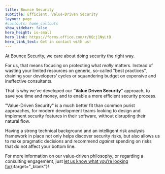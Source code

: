 ```yaml
---
title: Bounce Security
subtitle: Efficient, Value-Driven Security
layout: page
#callouts: home_callouts
show_sidebar: false
hero_height: is-small
hero_link: https://forms.office.com/r/UQcj1NyLtB
hero_link_text: Get in contact with us!
---
```


At Bounce Security, we care about doing security the right way.

For us, that means focusing on protecting what _really_ matters. Instead of wasting your limited resources on generic, so-called "best practices", draining your developers’ cycles or squandering budget on expensive and ineffective consultants.

That is why we’ve developed our "**Value Driven Security**" approach, to save you time and money, and to enable a more efficient security process.

"Value-Driven Security" is a much better fit than common purist approaches, for modern development teams looking to design and implement security features in their software, without disrupting their natural flow.

Having a strong technical background and an intelligent risk analysis framework in place not only helps discover security risks, but also allows us to make pragmatic decisions and recommend _against_ spending on risks that do not affect your bottom line.

For more information on our value-driven philosophy, or regarding a consulting engagement, just [let us know what you’re looking for](https://forms.office.com/r/UQcj1NyLtB){:target="_blank"}!
